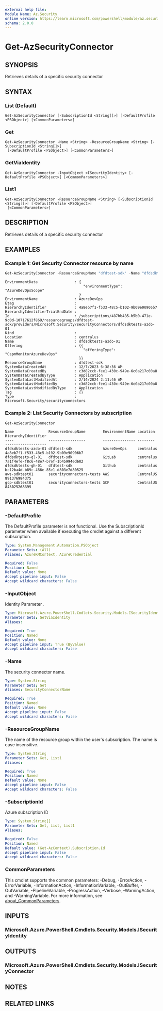 ```yaml
---
external help file:
Module Name: Az.Security
online version: https://learn.microsoft.com/powershell/module/az.security/get-azsecurityconnector
schema: 2.0.0
---
```


# Get-AzSecurityConnector

## SYNOPSIS
Retrieves details of a specific security connector

## SYNTAX

### List (Default)
```
Get-AzSecurityConnector [-SubscriptionId <String[]>] [-DefaultProfile <PSObject>] [<CommonParameters>]
```

### Get
```
Get-AzSecurityConnector -Name <String> -ResourceGroupName <String> [-SubscriptionId <String[]>]
 [-DefaultProfile <PSObject>] [<CommonParameters>]
```

### GetViaIdentity
```
Get-AzSecurityConnector -InputObject <ISecurityIdentity> [-DefaultProfile <PSObject>] [<CommonParameters>]
```

### List1
```
Get-AzSecurityConnector -ResourceGroupName <String> [-SubscriptionId <String[]>] [-DefaultProfile <PSObject>]
 [<CommonParameters>]
```

## DESCRIPTION
Retrieves details of a specific security connector

## EXAMPLES

### Example 1: Get Security Connector resource by name
```powershell
Get-AzSecurityConnector -ResourceGroupName "dfdtest-sdk" -Name "dfdsdktests-azdo-01"
```

```output
EnvironmentData                 : {
                                    "environmentType": "AzureDevOpsScope"
                                  }
EnvironmentName                 : AzureDevOps
Etag                            : 
HierarchyIdentifier             : 4a8eb7f1-f533-48c5-b102-9b09e90906b7
HierarchyIdentifierTrialEndDate : 
Id                              : /subscriptions/487bb485-b5b0-471e-9c0d-10717612f869/resourcegroups/dfdtest-sdk/providers/Microsoft.Security/securityConnectors/dfdsdktests-azdo-01
Kind                            : 
Location                        : centralus
Name                            : dfdsdktests-azdo-01
Offering                        : {{
                                    "offeringType": "CspmMonitorAzureDevOps"
                                  }}
ResourceGroupName               : dfdtest-sdk
SystemDataCreatedAt             : 12/7/2023 6:38:36 AM
SystemDataCreatedBy             : c3d82ccb-fee1-430c-949e-6c0a217c00a8
SystemDataCreatedByType         : Application
SystemDataLastModifiedAt        : 2/14/2024 2:11:46 AM
SystemDataLastModifiedBy        : c3d82ccb-fee1-430c-949e-6c0a217c00a8
SystemDataLastModifiedByType    : Application
Tag                             : {}
Type                            : Microsoft.Security/securityconnectors
```



### Example 2: List Security Connectors by subscription
```powershell
Get-AzSecurityConnector
```

```output
Name                ResourceGroupName        EnvironmentName Location  HierarchyIdentifier
----                -----------------        --------------- --------  -------------------
dfdsdktests-azdo-01 dfdtest-sdk              AzureDevOps     centralus 4a8eb7f1-f533-48c5-b102-9b09e90906b7
dfdsdktests-gl-01   dfdtest-sdk              GitLab          centralus 7a1f4efe-f8c6-48e7-b7ef-1b45994ed602
dfdsdktests-gh-01   dfdtest-sdk              Github          centralus bc12ba4d-b89c-486e-85e1-d803e7d80525
aws-sdktest01       securityconnectors-tests AWS             CentralUS 891376984375
gcp-sdktest01       securityconnectors-tests GCP             CentralUS 843025268399
```



## PARAMETERS

### -DefaultProfile
The DefaultProfile parameter is not functional.
Use the SubscriptionId parameter when available if executing the cmdlet against a different subscription.

```yaml
Type: System.Management.Automation.PSObject
Parameter Sets: (All)
Aliases: AzureRMContext, AzureCredential

Required: False
Position: Named
Default value: None
Accept pipeline input: False
Accept wildcard characters: False
```

### -InputObject
Identity Parameter
.

```yaml
Type: Microsoft.Azure.PowerShell.Cmdlets.Security.Models.ISecurityIdentity
Parameter Sets: GetViaIdentity
Aliases:

Required: True
Position: Named
Default value: None
Accept pipeline input: True (ByValue)
Accept wildcard characters: False
```

### -Name
The security connector name.

```yaml
Type: System.String
Parameter Sets: Get
Aliases: SecurityConnectorName

Required: True
Position: Named
Default value: None
Accept pipeline input: False
Accept wildcard characters: False
```

### -ResourceGroupName
The name of the resource group within the user's subscription.
The name is case insensitive.

```yaml
Type: System.String
Parameter Sets: Get, List1
Aliases:

Required: True
Position: Named
Default value: None
Accept pipeline input: False
Accept wildcard characters: False
```

### -SubscriptionId
Azure subscription ID

```yaml
Type: System.String[]
Parameter Sets: Get, List, List1
Aliases:

Required: False
Position: Named
Default value: (Get-AzContext).Subscription.Id
Accept pipeline input: False
Accept wildcard characters: False
```

### CommonParameters
This cmdlet supports the common parameters: -Debug, -ErrorAction, -ErrorVariable, -InformationAction, -InformationVariable, -OutBuffer, -OutVariable, -PipelineVariable, -ProgressAction, -Verbose, -WarningAction, and -WarningVariable. For more information, see [about_CommonParameters](http://go.microsoft.com/fwlink/?LinkID=113216).

## INPUTS

### Microsoft.Azure.PowerShell.Cmdlets.Security.Models.ISecurityIdentity

## OUTPUTS

### Microsoft.Azure.PowerShell.Cmdlets.Security.Models.ISecurityConnector

## NOTES

## RELATED LINKS
